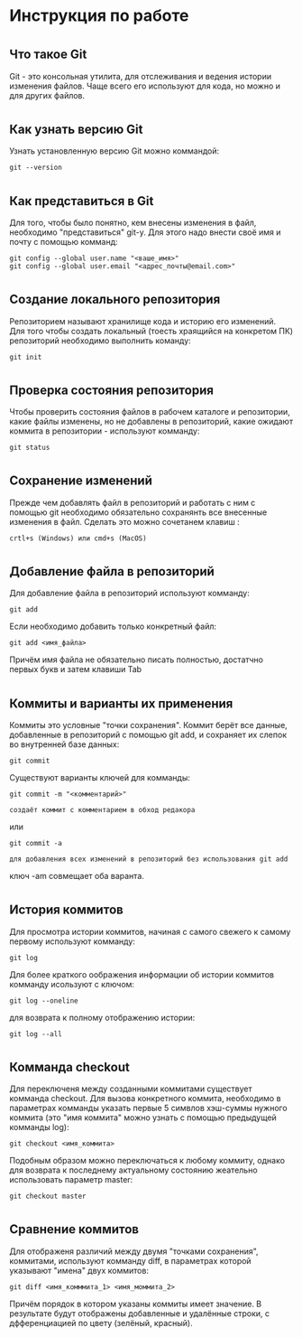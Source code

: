 # **Инструкция по работе**
#
## Что такое Git ##

Git - это консольная утилита, для отслеживания и ведения истории изменения файлов. Чаще всего его используют для кода, но можно и для других файлов.
#
## Как узнать версию Git ##

Узнать установленную версию Git можно коммандой:

    git --version

#
 ## Как представиться в Git

 Для того, чтобы было понятно, кем внесены изменения в файл, необходимо "представиться" git-у. Для этого надо внести своё имя и почту с помощью комманд:

    git config --global user.name "<ваше_имя>"
    git config --global user.email "<адрес_почты@email.com>"


#
## Создание локального репозитория ##

Репозиторием называют хранилище кода и историю его изменений. Для того чтобы создать локальный (тоесть храящийся на конкретом ПК) репозиторий необходимо выполнить команду:

    git init

#
## Проверка состояния репозитория ##

Чтобы проверить состояния файлов в рабочем каталоге и репозитории, какие файлы изменены, но не добавлены в репозиторий, какие ожидают коммита в репозитории - используют комманду:

    git status

#
## Сохранение изменений

Прежде чем добавлять файл в репозиторий и работать с ним с помощью git необходимо обязательно сохранянть все внесенные изменения в файл. Сделать это можно сочетанем клавиш :

    crtl+s (Windows) или cmd+s (MacOS)

#
## Добавление файла в репозиторий

Для добавление файла в репозиторий используют комманду:

    git add

Если необходимо добавить только конкретный файл:

    git add <имя_файла> 

Причём имя файла не обязательно писать полностью, достатчно первых букв и затем клавиши Tab

#
## Коммиты и варианты их применения

Коммиты это условные "точки сохранения". Коммит берёт все данные, добавленные в репозиторий с помощью git add, и сохраняет их слепок во внутренней базе данных: 

    git commit

Существуют варианты ключей для комманды:

    git commit -m "<комментарий>"
    
    создаёт коммит с комментарием в обход редакора
или

    git commit -a

    для добавления всех изменений в репозиторий без использования git add


ключ -am совмещает оба варанта.

#
## История коммитов

Для просмотра истории коммитов, начиная с самого свежего к самому первому используют комманду:

    git log

Для более краткого оображения информации об истории коммитов комманду исользуют с ключом:

    git log --oneline

для возврата к полному отображению истории:

    git log --all

#
## Комманда checkout

Для переключеня между созданными коммитами существует комманда checkout. Для вызова конкретного коммита, необходимо в параметрах комманды указать первые 5 симвлов хэш-суммы нужного коммита (это "имя коммита" можно узнать с помощью предыдущей комманды log):

    git checkout <имя_коммита>

Подобным образом можно переключаться к любому коммиту, однако для возврата к последнему актуальному состоянию жеательно использовать параметр master: 

    git checkout master

#
## Сравнение коммитов

Для отображеня различий между двумя "точками сохранения", коммитами, используют комманду diff, в параметрах которой указывают "имена" двух коммитов:

    git diff <имя_комммита_1> <имя_моммита_2>

Причём порядок в котором указаны коммиты имеет значение. В результате будут отображены добавленные и удалённые строки, с дфференциацией по цвету (зелёный, красный). 



#

